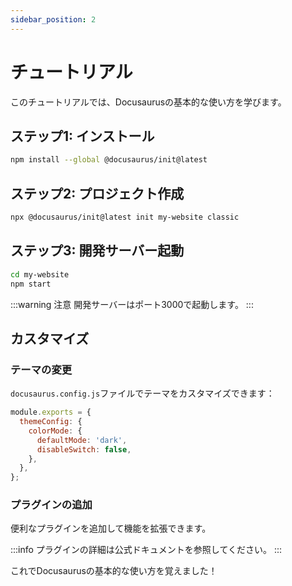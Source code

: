 ```yaml
---
sidebar_position: 2
---
```


# チュートリアル

このチュートリアルでは、Docusaurusの基本的な使い方を学びます。

## ステップ1: インストール

```bash
npm install --global @docusaurus/init@latest
```

## ステップ2: プロジェクト作成

```bash
npx @docusaurus/init@latest init my-website classic
```

## ステップ3: 開発サーバー起動

```bash
cd my-website
npm start
```

:::warning 注意
開発サーバーはポート3000で起動します。
:::

## カスタマイズ

### テーマの変更

`docusaurus.config.js`ファイルでテーマをカスタマイズできます：

```javascript
module.exports = {
  themeConfig: {
    colorMode: {
      defaultMode: 'dark',
      disableSwitch: false,
    },
  },
};
```

### プラグインの追加

便利なプラグインを追加して機能を拡張できます。

:::info
プラグインの詳細は公式ドキュメントを参照してください。
:::

これでDocusaurusの基本的な使い方を覚えました！
